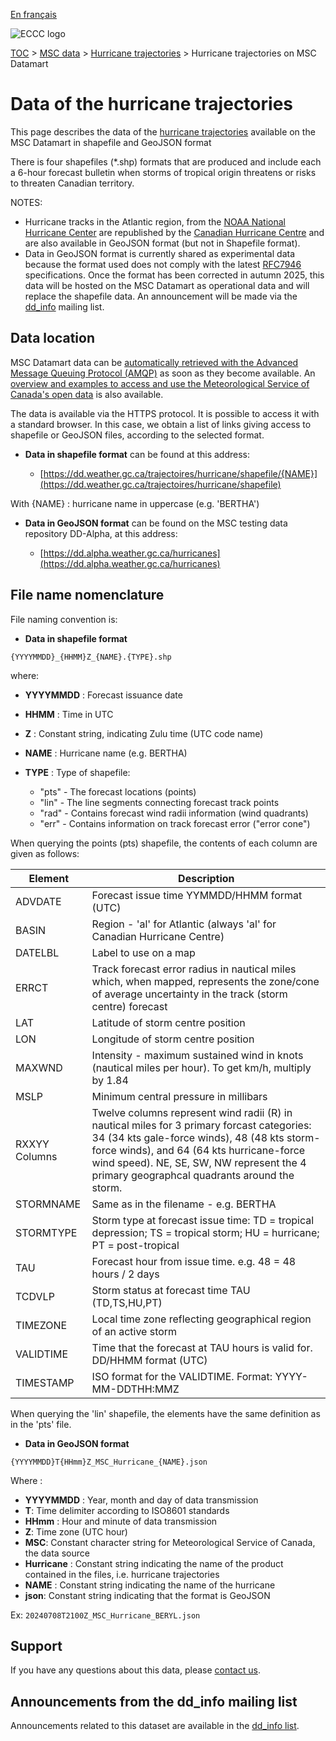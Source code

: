 [En français](readme_hurricanes-datamart_fr.md)

![ECCC logo](../../img_eccc-logo.png)

[TOC](../../readme_en.md) > [MSC data](../readme_en.md) > [Hurricane trajectories](readme_hurricanes_en.md) > Hurricane trajectories on MSC Datamart

# Data of the hurricane trajectories

This page describes the data of the [hurricane trajectories](readme_hurricanes_en.md) available on the MSC Datamart in shapefile and GeoJSON format

There is four shapefiles (*.shp) formats that are produced and include each a 6-hour forecast bulletin when storms of tropical origin threatens or risks to threaten Canadian territory.

NOTES:

* Hurricane tracks in the Atlantic region, from the [NOAA National Hurricane Center](https://www.nhc.noaa.gov/) are republished by the [Canadian Hurricane Centre](https://www.canada.ca/en/environment-climate-change/services/hurricane-forecasts-facts/products.html) and are also available in GeoJSON format (but not in Shapefile format).
* Data in GeoJSON format is currently shared as experimental data because the format used does not comply with the latest [RFC7946](https://datatracker.ietf.org/doc/html/rfc7946) specifications. Once the format has been corrected in autumn 2025, this data will be hosted on the MSC Datamart as operational data and will replace the shapefile data. An announcement will be made via the [dd_info](https://comm.collab.science.gc.ca/mailman3/postorius/lists/dd_info) mailing list.

## Data location

MSC Datamart data can be [automatically retrieved with the Advanced Message Queuing Protocol (AMQP)](../../msc-datamart/amqp_en.md) as soon as they become available. An [overview and examples to access and use the Meteorological Service of Canada's open data](../../usage/readme_en.md) is also available.

The data is available via the HTTPS protocol. It is possible to access it with a standard browser. In this case, we obtain a list of links giving access to shapefile or GeoJSON files, according to the selected format.

* __Data in shapefile format__ can be found at this address:

    * [https://dd.weather.gc.ca/trajectoires/hurricane/shapefile/{NAME}](https://dd.weather.gc.ca/trajectoires/hurricane/shapefile)

With {NAME} : hurricane name in uppercase (e.g. 'BERTHA')

* __Data in GeoJSON format__ can be found on the MSC testing data repository DD-Alpha, at this address:

    * [https://dd.alpha.weather.gc.ca/hurricanes](https://dd.alpha.weather.gc.ca/hurricanes)

## File name nomenclature

File naming convention is:

* __Data in shapefile format__

`{YYYYMMDD}_{HHMM}Z_{NAME}.{TYPE}.shp`

where:

* __YYYYMMDD__ : Forecast issuance date
* __HHMM__ : Time in UTC 
* __Z__ : Constant string, indicating Zulu time (UTC code name)
* __NAME__ : Hurricane name (e.g. BERTHA)
* __TYPE__ : Type of shapefile:

    * "pts" - The forecast locations (points) 
    * "lin" - The line segments connecting forecast track points
    * "rad" - Contains forecast wind radii information (wind quadrants)
    * "err" - Contains information on track forecast error ("error cone")
	
When querying the points (pts) shapefile, the contents of each column are given as follows:

| Element   |   Description    |
|-----------|------------------|
|ADVDATE  |	Forecast issue time YYMMDD/HHMM format (UTC)|
|BASIN  |	Region - 'al' for Atlantic (always 'al' for Canadian Hurricane Centre)|
|DATELBL |	Label to use on a map|
|ERRCT |	Track forecast error radius in nautical miles which, when mapped, represents the zone/cone of average uncertainty in the track (storm centre) forecast  |
|LAT |	Latitude of storm centre position|
|LON |		Longitude of storm centre position|
|MAXWND |		Intensity - maximum sustained wind in knots (nautical miles per hour).  To get km/h, multiply by 1.84|
|MSLP  |	Minimum central pressure in millibars|
|RXXYY Columns |	Twelve columns represent wind radii (R) in nautical miles for 3 primary forcast categories: 34 (34 kts gale-force winds), 48 (48 kts storm-force winds), and 64 (64 kts hurricane-force wind speed). NE, SE, SW, NW represent the 4 primary geographcal quadrants around the storm.|
|STORMNAME |	Same as in the filename - e.g. BERTHA|
|STORMTYPE |	Storm type at forecast issue time: TD = tropical depression; TS = tropical storm; HU = hurricane; PT = post-tropical|
|TAU |		Forecast hour from issue time. e.g. 48 = 48 hours / 2 days|
|TCDVLP |		Storm status at forecast time TAU (TD,TS,HU,PT) |
|TIMEZONE |	Local time zone reflecting geographical region of an active storm|
|VALIDTIME |	Time that the forecast at TAU hours is valid for. DD/HHMM format (UTC) |
|TIMESTAMP |     ISO format for the VALIDTIME. Format:  YYYY-MM-DDTHH:MMZ |

When querying the 'lin' shapefile, the elements have the same definition as in the 'pts' file.

* __Data in GeoJSON format__

`{YYYYMMDD}T{HHmm}Z_MSC_Hurricane_{NAME}.json`

Where :

* __YYYYMMDD__ : Year, month and day of data transmission
* __T__: Time delimiter according to ISO8601 standards
* __HHmm__ : Hour and minute of data transmission
* __Z__: Time zone (UTC hour)
* __MSC__: Constant character string for Meteorological Service of Canada, the data source
* __Hurricane__ : Constant string indicating the name of the product contained in the files, i.e. hurricane trajectories
* __NAME__ : Constant string indicating the name of the hurricane
* __json__: Constant string indicating that the format is GeoJSON

Ex: `20240708T2100Z_MSC_Hurricane_BERYL.json`


## Support

If you have any questions about this data, please [contact us](https://weather.gc.ca/mainmenu/contact_us_e.html).

## Announcements from the dd_info mailing list 

Announcements related to this dataset are available in the [dd_info list](https://comm.collab.science.gc.ca/mailman3/postorius/lists/dd_info/).

